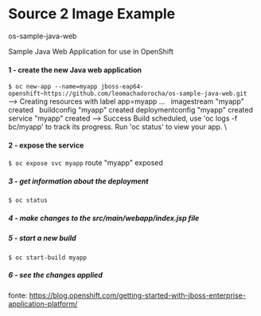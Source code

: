 # Source 2 Image Example

os-sample-java-web

Sample Java Web Application for use in OpenShift


#### 1 - create the new Java web application
`$ oc new-app --name=myapp jboss-eap64-openshift~https://github.com/leomachadorocha/os-sample-java-web.git`
\
--> Creating resources with label app=myapp ...
    imagestream "myapp" created
    buildconfig "myapp" created
    deploymentconfig "myapp" created
    service "myapp" created
--> Success
    Build scheduled, use 'oc logs -f bc/myapp' to track its progress.
    Run 'oc status' to view your app.
\
#### 2 - expose the service
`$ oc expose svc myapp`
route "myapp" exposed

##### 3 - get information about the deployment
`$ oc status`

##### 4 - make changes to the src/main/webapp/index.jsp file

##### 5 - start a new build

`$ oc start-build myapp`

##### 6 - see the changes applied



fonte: https://blog.openshift.com/getting-started-with-jboss-enterprise-application-platform/
